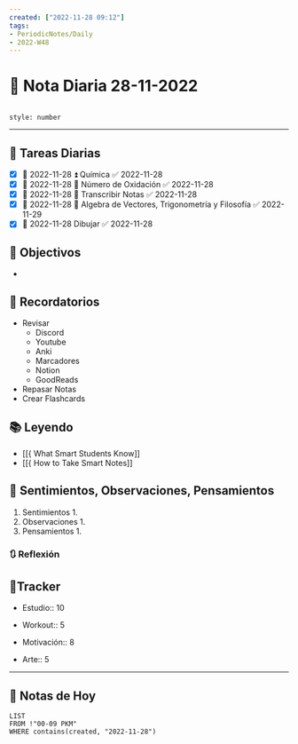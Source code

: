 ```yaml
---
created: ["2022-11-28 09:12"]
tags:
- PeriodicNotes/Daily
- 2022-W48
---
```


# 📅 Nota Diaria 28-11-2022
```toc

style: number

```

---
## 🔷 Tareas Diarias
- [x] 📅 2022-11-28 ⏫ Química ✅ 2022-11-28
- [x] 📅 2022-11-28 🔼 Número de Oxidación ✅ 2022-11-28
- [x] 📅 2022-11-28 🔼 Transcribir Notas ✅ 2022-11-28
- [x] 📅 2022-11-28 🔽 Algebra de Vectores, Trigonometría y Filosofía ✅ 2022-11-29
- [x] 📅 2022-11-28 Dibujar ✅ 2022-11-28

## 🎯 Objectivos
- 
## 📕 Recordatorios
- Revisar
	- Discord
	- Youtube
	- Anki
	- Marcadores
	- Notion
	- GoodReads
- Repasar Notas
- Crear Flashcards

## 📚 Leyendo
- [[{ What Smart Students Know]]
- [[{ How to Take Smart Notes]]
## 💬 Sentimientos, Observaciones, Pensamientos 
1. Sentimientos
	1. 
2. Observaciones
	1. 
3. Pensamientos
	1. 
### 🔃 Reflexión

## 🔷Tracker

- Estudio:: 10

- Workout:: 5

- Motivación:: 8

- Arte:: 5
---

## 📅 Notas de Hoy
```dataview
LIST 
FROM !"00-09 PKM" 
WHERE contains(created, "2022-11-28")
```